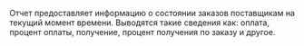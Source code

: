 ﻿Отчет предоставляет информацию о состоянии заказов поставщикам на текущий момент времени. Выводятся такие сведения как: оплата, процент оплаты, получение, процент получения по заказу и другое.
